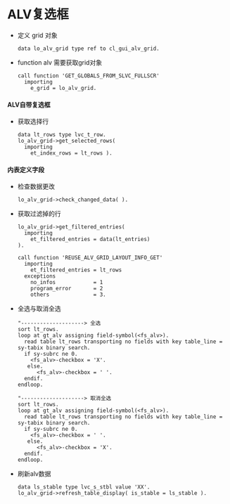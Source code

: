 # ALV复选框

<!-- tabs:start -->

- 定义 grid 对象

  ```abap
  data lo_alv_grid type ref to cl_gui_alv_grid.
  ```

- function alv 需要获取grid对象

  ```abap
  call function 'GET_GLOBALS_FROM_SLVC_FULLSCR'
    importing
      e_grid = lo_alv_grid.
  ```

#### **ALV自带复选框**

- 获取选择行

  ```abap
  data lt_rows type lvc_t_row.
  lo_alv_grid->get_selected_rows(
    importing
      et_index_rows = lt_rows ).
  ```

#### **内表定义字段**

- 检查数据更改

  ```abap
  lo_alv_grid->check_changed_data( ).
  ```

- 获取过滤掉的行

  ```abap
  lo_alv_grid->get_filtered_entries(
    importing
      et_filtered_entries = data(lt_entries)
  ).
  ```

  ```abap
  call function 'REUSE_ALV_GRID_LAYOUT_INFO_GET'
    importing
      et_filtered_entries = lt_rows
    exceptions
      no_infos            = 1
      program_error       = 2
      others              = 3.
  ```

- 全选与取消全选

  ```abap
  "--------------------> 全选
  sort lt_rows.
  loop at gt_alv assigning field-symbol(<fs_alv>).
    read table lt_rows transporting no fields with key table_line = sy-tabix binary search.
    if sy-subrc ne 0.
      <fs_alv>-checkbox = 'X'.
     else.
     	<fs_alv>-checkbox = ' '.
    endif.
  endloop.
  ```

  ```abap
  "--------------------> 取消全选
  sort lt_rows.
  loop at gt_alv assigning field-symbol(<fs_alv>).
    read table lt_rows transporting no fields with key table_line = sy-tabix binary search.
    if sy-subrc ne 0.
      <fs_alv>-checkbox = ' '.
     else.
     	<fs_alv>-checkbox = 'X'.
    endif.
  endloop.
  ```

- 刷新alv数据

  ```abap
  data ls_stable type lvc_s_stbl value 'XX'.
  lo_alv_grid->refresh_table_display( is_stable = ls_stable ).
  ```

<!-- tabs:end -->
